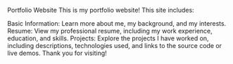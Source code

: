 Portfolio Website
This is my portfolio website! This site includes:

Basic Information: Learn more about me, my background, and my interests.
Resume: View my professional resume, including my work experience, education, and skills.
Projects: Explore the projects I have worked on, including descriptions, technologies used, and links to the source code or live demos.
Thank you for visiting!
